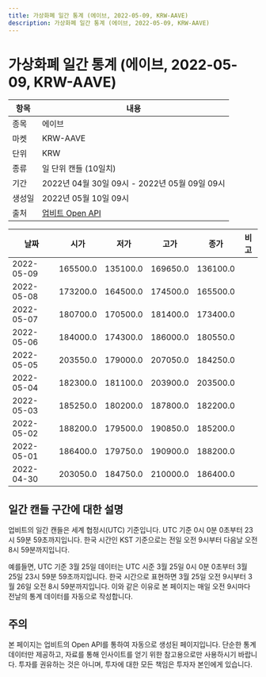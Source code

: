 ```yaml
---
title: 가상화폐 일간 통계 (에이브, 2022-05-09, KRW-AAVE)
description: 가상화폐 일간 통계 (에이브, 2022-05-09, KRW-AAVE)
---
```



가상화폐 일간 통계 (에이브, 2022-05-09, KRW-AAVE)
===

|항목|내용|
|--|--|
|종목|에이브|
|마켓|KRW-AAVE|
|단위|KRW|
|종류|일 단위 캔들 (10일치)|
|기간|2022년 04월 30일 09시 - 2022년 05월 09일 09시|
|생성일|2022년 05월 10일 09시|
|출처|[업비트 Open API](https://docs.upbit.com)|


|날짜|시가|저가|고가|종가|비고|
|--|--|--|--|--|--|
|2022-05-09|165500.0|135100.0|169650.0|136100.0|    |
|2022-05-08|173200.0|164500.0|174500.0|165500.0|    |
|2022-05-07|180700.0|170500.0|181400.0|173400.0|    |
|2022-05-06|184000.0|174300.0|186000.0|180550.0|    |
|2022-05-05|203550.0|179000.0|207050.0|184250.0|    |
|2022-05-04|182300.0|181100.0|203900.0|203500.0|    |
|2022-05-03|185250.0|180200.0|187800.0|182200.0|    |
|2022-05-02|188200.0|179500.0|190850.0|185200.0|    |
|2022-05-01|186400.0|179750.0|190900.0|188200.0|    |
|2022-04-30|203050.0|184750.0|210000.0|186400.0|    |


일간 캔들 구간에 대한 설명
---


업비트의 일간 캔들은 세계 협정시(UTC) 기준입니다. 
UTC 기준 0시 0분 0초부터 23시 59분 59초까지입니다. 
한국 시간인 KST 기준으로는 전일 오전 9시부터 다음날 오전 8시 59분까지입니다. 


예를들면, UTC 기준 3월 25일 데이터는 UTC 시준 3월 25일 0시 0분 0초부터 3월 25일 23시 59분 59초까지입니다. 
한국 시간으로 표현하면 3월 25일 오전 9시부터 3월 26일 오전 8시 59분까지입니다. 
이와 같은 이유로 본 페이지는 매일 오전 9시마다 전날의 통계 데이터를 자동으로 작성합니다. 


주의
---


본 페이지는 업비트의 Open API를 통하여 자동으로 생성된 페이지입니다. 
단순한 통계 데이터만 제공하고, 자료를 통해 인사이트를 얻기 위한 참고용으로만 사용하시기 바랍니다. 
투자를 권유하는 것은 아니며, 투자에 대한 모든 책임은 투자자 본인에게 있습니다. 
